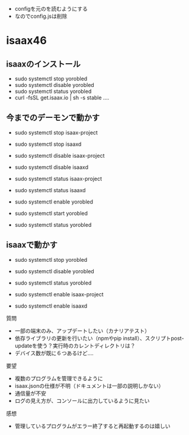 - configを元のを読むようにする
- なのでconfig.jsは削除



# isaax46

## isaaxのインストール
- sudo systemctl stop yorobled
- sudo systemctl disable yorobled
- sudo systemctl status yorobled
- curl -fsSL get.isaax.io | sh -s stable ....


## 今までのデーモンで動かす
- sudo systemctl stop isaax-project
- sudo systemctl stop isaaxd
- sudo systemctl disable isaax-project
- sudo systemctl disable isaaxd
- sudo systemctl status isaax-project
- sudo systemctl status isaaxd

- sudo systemctl enable yorobled
- sudo systemctl start yorobled
- sudo systemctl status yorobled


## isaaxで動かす
- sudo systemctl stop yorobled
- sudo systemctl disable yorobled
- sudo systemctl status yorobled

- sudo systemctl enable isaax-project
- sudo systemctl enable isaaxd




質問
- 一部の端末のみ、アップデートしたい（カナリアテスト）
- 依存ライブラリの更新を行いたい（npmやpip install）、スクリプトpost-updateを使う？実行時のカレントディレクトリは？
- デバイス数が既に６つあるけど....
   


要望
- 複数のプログラムを管理できるように
- isaax.jsonの仕様が不明（ドキュメントは一部の説明しかない）
- 通信量が不安
- ログの見え方が、コンソールに出力しているように見たい


感想
- 管理しているプログラムがエラー終了すると再起動するのは嬉しい
